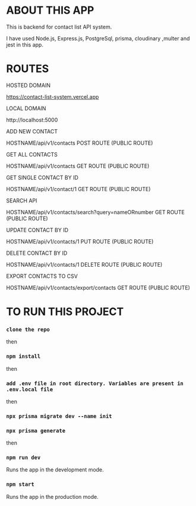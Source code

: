 # ABOUT THIS APP

This is backend for contact list API system.

I have used Node.js, Express.js, PostgreSql, prisma, cloudinary ,multer and jest in this app.

# ROUTES

HOSTED DOMAIN 

https://contact-list-system.vercel.app

LOCAL DOMAIN

http://localhost:5000


ADD NEW CONTACT

HOSTNAME/api/v1/contacts  POST ROUTE (PUBLIC ROUTE)

GET ALL CONTACTS

HOSTNAME/api/v1/contacts  GET ROUTE (PUBLIC ROUTE)

GET SINGLE CONTACT BY ID

HOSTNAME/api/v1/contact/1  GET ROUTE (PUBLIC ROUTE)

SEARCH API

HOSTNAME/api/v1/contacts/search?query=nameORnumber  GET ROUTE (PUBLIC ROUTE)

UPDATE CONTACT BY ID

HOSTNAME/api/v1/contacts/1  PUT ROUTE (PUBLIC ROUTE)

DELETE CONTACT BY ID

HOSTNAME/api/v1/contacts/1  DELETE ROUTE (PUBLIC ROUTE)

EXPORT CONTACTS TO CSV

HOSTNAME/api/v1/contacts/export/contacts  GET ROUTE (PUBLIC ROUTE)


# TO RUN THIS PROJECT
### `clone the repo`
then
### `npm install`
then
### `add .env file in root directory. Variables are present in .env.local file`
then
### `npx prisma migrate dev --name init`
### `npx prisma generate`
then
### `npm run dev` 
Runs the app in the development mode.
### `npm start`
Runs the app in the production mode.
